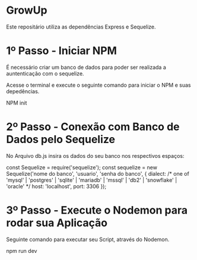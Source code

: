 # GrowUp

Este repositário utiliza as dependências Express e Sequelize.

# 1º Passo - Iniciar NPM
É necessário criar um banco de dados para poder ser realizada a auntenticação com o sequelize.

Acesse o terminal e execute o seguinte comando para iniciar o NPM e suas depedências.

NPM  init

# 2º Passo - Conexão com Banco de Dados pelo Sequelize

No Arquivo db.js insira os dados do seu banco nos respectivos espaços:

const Sequelize = require('sequelize');
const sequelize = new Sequelize('nome do banco', 'usuario', 'senha do banco', {
    dialect: /* one of 'mysql' | 'postgres' | 'sqlite' | 'mariadb' | 'mssql' | 'db2' | 'snowflake' | 'oracle' */
    host: 'localhost',
    port: 3306
});

# 3º Passo - Execute o Nodemon para rodar sua Aplicação

Seguinte comando para executar seu Script, através do Nodemon.

npm run dev

